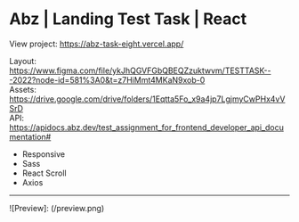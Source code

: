 # Abz | Landing Test Task | React  

View project: https://abz-task-eight.vercel.app/  

Layout: https://www.figma.com/file/ykJhQGVFGbQBEQZzuktwvm/TESTTASK---2022?node-id=581%3A0&t=z7HiMmt4MKaN9xob-0  
Assets: https://drive.google.com/drive/folders/1Eqtta5Fo_x9a4jp7LgjmyCwPHx4vVSrD  
API: https://apidocs.abz.dev/test_assignment_for_frontend_developer_api_documentation#  

- Responsive  
- Sass  
- React Scroll  
- Axios  

---

![Preview]:  (/preview.png)


